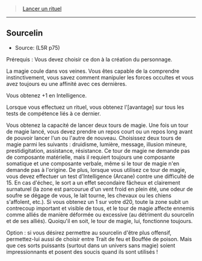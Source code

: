 ﻿---
!GenericItem
Name: Sourcelin
Source: (L5R p75)
Id: l5r_rituals_hd.md#sourcelin
ParentLink: l5r_rituals_hd.md#lancer-un-rituel
ParentName: Lancer un rituel
NameLevel: 2
Attributes: {}
AttributesDictionary: >+
  {}

---
> [Lancer un rituel](hd_l5r_rituals.md)

---

## Sourcelin

- Source: (L5R p75)

Prérequis : Vous devez choisir ce don à la création du personnage.

La magie coule dans vos veines. Vous êtes capable de la comprendre instinctivement, vous savez comment manipuler les forces occultes et vous avez toujours eu une affinité avec ces dernières.

Vous obtenez +1 en Intelligence.

Lorsque vous effectuez un rituel, vous obtenez l'[avantage] sur tous les tests de compétence liés à ce dernier.

Vous obtenez la capacité de lancer deux tours de magie. Une fois un tour de magie lancé, vous devez prendre un repos court ou un repos long avant de pouvoir lancer l'un ou l'autre de nouveau. Choisissez deux tours de magie parmi les suivants : druidisme, lumière, message, illusion mineure, prestidigitation, assistance, résistance. Ce tour de magie ne demande pas de composante matérielle, mais il requiert toujours une composante somatique et une composante verbale, même si le tour de magie n'en demande pas à l'origine. De plus, lorsque vous utilisez ce tour de magie, vous devez effectuer un test d'Intelligence (Arcane) contre une difficulté de 15. En cas d'échec, le sort a un effet secondaire fâcheux et clairement surnaturel (la zone est parcourue d'un vent froid en plein été, une odeur de soufre se dégage de vous, le lait tourne, les chevaux ou les chiens s'affolent, etc.). Si vous obtenez un 1 sur votre d20, toute la zone subit un contrecoup important et visible de tous, et le tour de magie affecte ennemis comme alliés de manière déformée ou excessive (au détriment du sourcelin et de ses alliés). Quoiqu'il en soit, le tour de magie, lui, fonctionne toujours.

Option : si vous désirez permettre au sourcelin d'être plus offensif, permettez-lui aussi de choisir entre Trait de feu et Bouffée de poison. Mais que ces sorts puissants (surtout dans un univers sans magie) soient impressionnants et posent des soucis quand ils sont utilisés !

